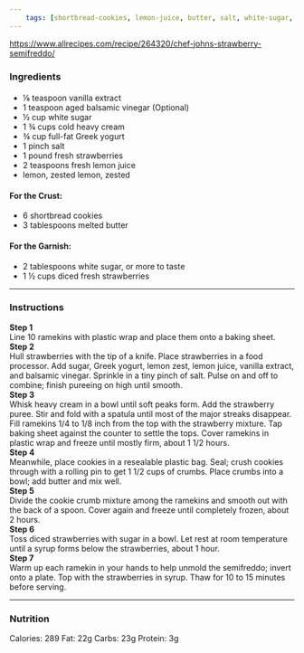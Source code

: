 ```yaml
---
	tags: [shortbread-cookies, lemon-juice, butter, salt, white-sugar, strawberries, aged-balsamic-vinegar, strawberries, lemon, vanilla-extract, white-sugar, heavy-cream, full-fat-Greek-yogurt]
---
```


https://www.allrecipes.com/recipe/264320/chef-johns-strawberry-semifreddo/

### Ingredients

####   
* ⅛ teaspoon vanilla extract
* 1 teaspoon aged balsamic vinegar (Optional)
* ½ cup white sugar
* 1 ¾ cups cold heavy cream
* ¾ cup full-fat Greek yogurt
* 1 pinch salt
* 1 pound fresh strawberries
* 2 teaspoons fresh lemon juice
* lemon, zested  lemon, zested
#### For the Crust:  
* 6  shortbread cookies
* 3 tablespoons melted butter
#### For the Garnish:  
* 2 tablespoons white sugar, or more to taste
* 1 ½ cups diced fresh strawberries

---

### Instructions

**Step 1**  
Line 10 ramekins with plastic wrap and place them onto a baking sheet.  
**Step 2**  
Hull strawberries with the tip of a knife. Place strawberries in a food processor. Add sugar, Greek yogurt, lemon zest, lemon juice, vanilla extract, and balsamic vinegar. Sprinkle in a tiny pinch of salt. Pulse on and off to combine; finish pureeing on high until smooth.  
**Step 3**  
Whisk heavy cream in a bowl until soft peaks form. Add the strawberry puree. Stir and fold with a spatula until most of the major streaks disappear. Fill ramekins 1/4 to 1/8 inch from the top with the strawberry mixture. Tap baking sheet against the counter to settle the tops. Cover ramekins in plastic wrap and freeze until mostly firm, about 1 1/2 hours.  
**Step 4**  
Meanwhile, place cookies in a resealable plastic bag. Seal; crush cookies through with a rolling pin to get 1 1/2 cups of crumbs. Place crumbs into a bowl; add butter and mix well.  
**Step 5**  
Divide the cookie crumb mixture among the ramekins and smooth out with the back of a spoon. Cover again and freeze until completely frozen, about 2 hours.  
**Step 6**  
Toss diced strawberries with sugar in a bowl. Let rest at room temperature until a syrup forms below the strawberries, about 1 hour.  
**Step 7**  
Warm up each ramekin in your hands to help unmold the semifreddo; invert onto a plate. Top with the strawberries in syrup. Thaw for 10 to 15 minutes before serving.  

---

### Nutrition

Calories: 289  Fat: 22g  Carbs: 23g  Protein: 3g  
